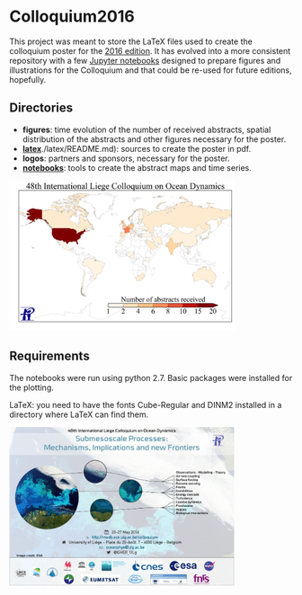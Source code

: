 # Colloquium2016

This project was meant to store the LaTeX files used to create the colloquium poster for the [2016 edition](http://modb.oce.ulg.ac.be/?page=colloquium&year=2016). It has evolved into a more consistent repository with a few [Jupyter notebooks](http://jupyter.org/) designed to prepare figures and illustrations for the Colloquium and that could be re-used for future editions, hopefully.

## Directories

* **figures**: time evolution of the number of received abstracts, spatial distribution of the abstracts and other figures necessary for the poster.
* [**latex**]()./latex/README.md): sources to create the poster in pdf.
* **logos**: partners and sponsors, necessary for the poster.
* [**notebooks**](./notebook/README.md): tools to create the abstract maps and time series.

<img src="./figures/abstractslist2016_map.png " width="400">

## Requirements

The notebooks were run using python 2.7. Basic packages were installed for the plotting.

LaTeX: you need to have the fonts Cube-Regular and DINM2 installed in a directory where LaTeX can find them.

<img src="./figures/CLQ2016_poster.jpg " width="400">
